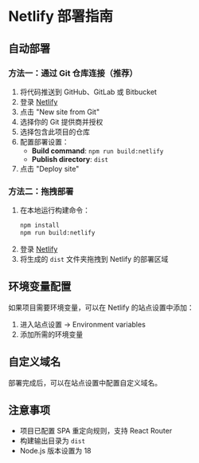 # Netlify 部署指南

## 自动部署

### 方法一：通过 Git 仓库连接（推荐）

1. 将代码推送到 GitHub、GitLab 或 Bitbucket
2. 登录 [Netlify](https://netlify.com)
3. 点击 "New site from Git"
4. 选择你的 Git 提供商并授权
5. 选择包含此项目的仓库
6. 配置部署设置：
   - **Build command**: `npm run build:netlify`
   - **Publish directory**: `dist`
7. 点击 "Deploy site"

### 方法二：拖拽部署

1. 在本地运行构建命令：
   ```bash
   npm install
   npm run build:netlify
   ```
2. 登录 [Netlify](https://netlify.com)
3. 将生成的 `dist` 文件夹拖拽到 Netlify 的部署区域

## 环境变量配置

如果项目需要环境变量，可以在 Netlify 的站点设置中添加：

1. 进入站点设置 → Environment variables
2. 添加所需的环境变量

## 自定义域名

部署完成后，可以在站点设置中配置自定义域名。

## 注意事项

- 项目已配置 SPA 重定向规则，支持 React Router
- 构建输出目录为 `dist`
- Node.js 版本设置为 18 